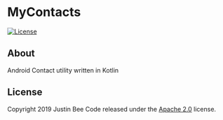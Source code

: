 # MyContacts

[![License](https://img.shields.io/badge/License-Apache%202.0-blue.svg)](https://opensource.org/licenses/Apache-2.0)

## About
Android Contact utility written in Kotlin

## License

Copyright 2019 Justin Bee Code released under the [Apache 2.0](https://github.com/Justin-Bee/MyContacts/blob/master/LICENSE) license.

